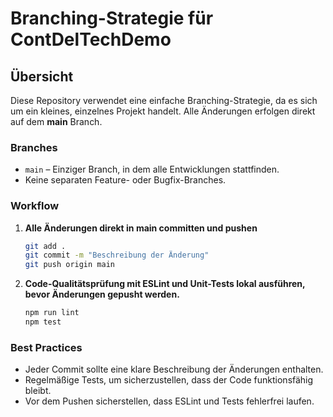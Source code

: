 # Branching-Strategie für ContDelTechDemo

## Übersicht
Diese Repository verwendet eine einfache Branching-Strategie, da es sich um ein kleines, einzelnes Projekt handelt.
Alle Änderungen erfolgen direkt auf dem **main** Branch.

### **Branches**
- `main` – Einziger Branch, in dem alle Entwicklungen stattfinden.
- Keine separaten Feature- oder Bugfix-Branches.

### **Workflow**
1. **Alle Änderungen direkt in main committen und pushen**  
     ```bash
     git add .
     git commit -m "Beschreibung der Änderung"
     git push origin main

     ```
2. **Code-Qualitätsprüfung mit ESLint und Unit-Tests lokal ausführen, bevor Änderungen gepusht werden.**  

     ```bash
     npm run lint
     npm test

     ```

### **Best Practices**
- Jeder Commit sollte eine klare Beschreibung der Änderungen enthalten.
- Regelmäßige Tests, um sicherzustellen, dass der Code funktionsfähig bleibt.
- Vor dem Pushen sicherstellen, dass ESLint und Tests fehlerfrei laufen.

